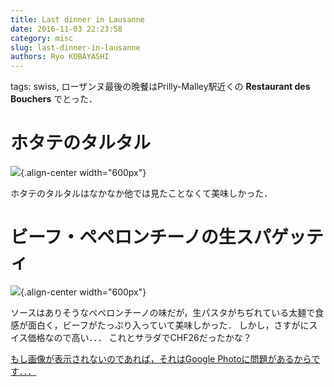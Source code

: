 ```yaml
---
title: Last dinner in Lausanne
date: 2016-11-03 22:23:58
category: misc
slug: last-dinner-in-lausanne
authors: Ryo KOBAYASHI
---
```


tags: swiss,
ローザンヌ最後の晩餐はPrilly-Malley駅近くの **Restaurant des Bouchers**
でとった．

# ホタテのタルタル

![](https://lh3.googleusercontent.com/SEQdv2II_Rd1eE45EUYHgQk3QkwTLyHorENGJwlvx_b1eSms0adf1BeUyG50ZQVunTyMzc9Fp38an4Q=w1440-h900-no){.align-center
width="600px"}

ホタテのタルタルはなかなか他では見たことなくて美味しかった．

# ビーフ・ペペロンチーノの生スパゲッティ

![](https://lh3.googleusercontent.com/VtAHr-7HAZ5Q62-I8WX46W2eY5IIvr9tee0892Gotd6o0Hnny7_ii0wGsvm05tY-gs2M8b1NL3EPIyU=w1440-h900-no){.align-center
width="600px"}

ソースはありそうなペペロンチーノの味だが，生パスタがちぢれている太麺で食感が面白く，ビーフがたっぷり入っていて美味しかった．
しかし，さすがにスイス価格なので高い．．．
これとサラダでCHF26だったかな？

[もし画像が表示されないのであれば，それはGoogle
Photoに問題があるからです．．．](%7Bfilename%7D03_put-a-google-photo-on-to-pelican-blog.rst)
